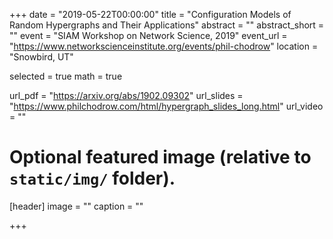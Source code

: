+++
date = "2019-05-22T00:00:00"
title = "Configuration Models of Random Hypergraphs and Their Applications"
abstract = ""
abstract_short = ""
event = "SIAM Workshop on Network Science, 2019"
event_url = "https://www.networkscienceinstitute.org/events/phil-chodrow"
location = "Snowbird, UT"

selected = true
math = true

url_pdf = "https://arxiv.org/abs/1902.09302"
url_slides = "https://www.philchodrow.com/html/hypergraph_slides_long.html"
url_video = ""

# Optional featured image (relative to `static/img/` folder).
[header]
image = ""
caption = ""

+++

